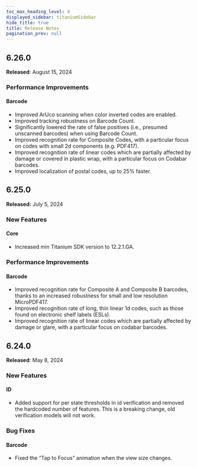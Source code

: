 ```yaml
---
toc_max_heading_level: 4
displayed_sidebar: titaniumSidebar
hide_title: true
title: Release Notes
pagination_prev: null
---
```


## 6.26.0

**Released**: August 15, 2024

### Performance Improvements

#### Barcode

* Improved ArUco scanning when color inverted codes are enabled.
* Improved tracking robustness on Barcode Count.
* Significantly lowered the rate of false positives (i.e., presumed unscanned barcodes) when using Barcode Count.
* Improved recognition rate for Composite Codes, with a particular focus on codes with small 2d components (e.g. PDF417).
* Improved recognition rate of linear codes which are partially affected by damage or covered in plastic wrap, with a particular focus on Codabar barcodes.
* Improved localization of postal codes, up to 25% faster.

## 6.25.0

**Released:** July 5, 2024

### New Features

#### Core

* Increased min Titanium SDK version to 12.2.1.GA.

### Performance Improvements

#### Barcode

* Improved recognition rate for Composite A and Composite B barcodes, thanks to an increased robustness for small and low resolution MicroPDF417.
* Improved recognition rate of long, thin linear 1d codes, such as those found on electronic shelf labels (ESLs).
* Improved recognition rate of linear codes which are partially affected by damage or glare, with a particular focus on codabar barcodes.

## 6.24.0

**Released**: May 8, 2024

### New Features

#### ID

- Added support for per state thresholds in id verification and removed the hardcoded number of features. This is a breaking change, old verification models will not work.

### Bug Fixes

#### Barcode

- Fixed the “Tap to Focus” animation when the view size changes.
